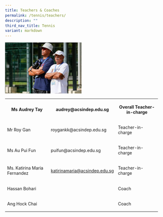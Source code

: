 ```yaml
---
title: Teachers & Coaches
permalink: /tennis/teachers/
description: ""
third_nav_title: Tennis
variant: markdown
---
```

<div class="isomer-image-wrapper">
<img style="width:50%" height="auto" width="100%" src="/images/coach-768x512.jpg">
</div>
<table style="minWidth: 75px">
<colgroup>
<col>
<col>
<col>
</colgroup>
<tbody>
<tr>
<th rowspan="1" colspan="1">
<p>Ms Audrey Tay</p>
</th>
<th rowspan="1" colspan="1">
<p>audrey@acsindep.edu.sg</p>
</th>
<th rowspan="1" colspan="1">
<p>Overall Teacher-in-charge</p>
</th>
</tr>
<tr>
<td rowspan="1" colspan="1">
<p>Mr Roy Gan</p>
</td>
<td rowspan="1" colspan="1">
<p>roygankk@acsindep.edu.sg</p>
</td>
<td rowspan="1" colspan="1">
<p>Teacher-in-charge</p>
</td>
</tr>
<tr>
<td rowspan="1" colspan="1">
<p>Ms Au Pui Fun</p>
</td>
<td rowspan="1" colspan="1">
<p>puifun@acsindep.edu.sg</p>
</td>
<td rowspan="1" colspan="1">
<p>Teacher-in-charge</p>
</td>
</tr>
<tr>
<td rowspan="1" colspan="1">
<p>Ms. Katirina Maria Fernandez</p>
</td>
<td rowspan="1" colspan="1">
<p><a href="mailto:katirinamaria@acsindep.edu.sg" rel="noopener noreferrer nofollow" target="_blank">katirinamaria@acsindep.edu.sg</a>
</p>
</td>
<td rowspan="1" colspan="1">
<p>Teacher-in-charge</p>
</td>
</tr>
<tr>
<td rowspan="1" colspan="1">
<p>Hassan Bohari</p>
</td>
<td rowspan="1" colspan="1">
<p></p>
</td>
<td rowspan="1" colspan="1">
<p>Coach</p>
</td>
</tr>
<tr>
<td rowspan="1" colspan="1">
<p>Ang Hock Chai</p>
</td>
<td rowspan="1" colspan="1">
<p></p>
</td>
<td rowspan="1" colspan="1">
<p>Coach</p>
</td>
</tr>
</tbody>
</table>
<p></p>